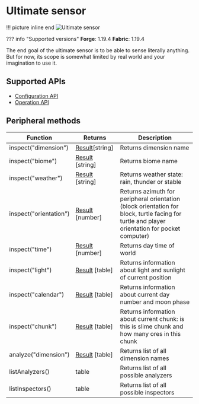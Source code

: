 # Ultimate sensor

!!! picture inline end
    ![Ultimate sensor](ultimate_sensor.png)

??? info "Supported versions"
    **Forge**: 1.19.4
    **Fabric**: 1.19.4

The end goal of the ultimate sensor is to be able to sense literally anything. But for now, its scope is somewhat limited by real world and your imagination to use it.

## Supported APIs

- [Configuration API](configuration.md)
- [Operation API](operation.md)

## Peripheral methods

| Function               | Returns                                   | Description                                                                                                                                   |
|------------------------|-------------------------------------------|-----------------------------------------------------------------------------------------------------------------------------------------------|
| inspect("dimension")   | [Result](introduction.md#result)[string]  | Returns dimension name                                                                                                                        |
| inspect("biome")       | [Result](introduction.md#result) [string] | Returns biome name                                                                                                                            |
| inspect("weather")     | [Result](introduction.md#result) [string] | Returns weather state: rain, thunder or stable                                                                                                |
| inspect("orientation") | [Result](introduction.md#result) [number] | Returns azimuth for peripheral orientation (block orientation for block, turtle facing for turtle and player orientation for pocket computer) |
| inspect("time")        | [Result](introduction.md#result) [number] | Returns day time of world                                                                                                                     |
| inspect("light")       | [Result](introduction.md#result) [table]  | Returns information about light and sunlight of current position                                                                              |
| inspect("calendar")    | [Result](introduction.md#result) [table]  | Returns information about current day number and moon phase                                                                                   |
| inspect("chunk")       | [Result](introduction.md#result) [table]  | Returns information about current chunk: is this is slime chunk and how many ores in this chunk                                               |
| analyze("dimension")   | [Result](introduction.md#result) [table]  | Returns list of all dimension names                                                                                                           |
| listAnalyzers()        | table                                     | Returns list of all possible analyzers                                                                                                        |
| listInspectors()       | table                                     | Returns list of all possible inspectors                                                                                                       |

